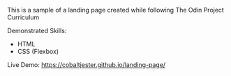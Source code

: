 This is a sample of a landing page created while following The Odin Project Curriculum

Demonstrated Skills:

* HTML
* CSS (Flexbox)

Live Demo: https://cobaltjester.github.io/landing-page/
